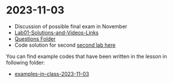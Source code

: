 # 2023-11-03



- Discussion of possible final exam in November
- [Lab01-Solutions-and-Videos-Links](Labs/Lab02/Lab01-Solutions-and-Videos-Links.md) 
- [Questions Folder](../course-content/questions)
- Code solution for second [second lab here](Labs/Lab02/Lab02.md)




You can find example codes that have been written in the lesson in following folder:

 - [examples-in-class-2023-11-03](examples-in-class-2023-11-03)


